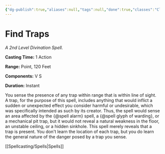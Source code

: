 ```yaml
---
{"dg-publish":true,"aliases":null,"tags":null,"done":true,"classes":"Cleric, Druid, Ranger,","spellLevel":2,"school":"Divination","source":"PHB","permalink":"/spells/find-traps/","dgHomeLink":false,"dgPassFrontmatter":true}
---
```


# Find Traps
*A 2nd Level Divination Spell.*

**Casting Time:** 1 Action

**Range:** Point, 120 Feet

**Components:** V S 

**Duration:** Instant

You sense the presence of any trap within range that is within line of sight. A trap, for the purpose of this spell, includes anything that would inflict a sudden or unexpected effect you consider harmful or undesirable, which was specifically intended as such by its creator. Thus, the spell would sense an area affected by the {@spell alarm} spell, a {@spell glyph of warding}, or a mechanical pit trap, but it would not reveal a natural weakness in the floor, an unstable ceiling, or a hidden sinkhole.
This spell merely reveals that a trap is present. You don't learn the location of each trap, but you do learn the general nature of the danger posed by a trap you sense.

[[Spellcasting/Spells|Spells]]